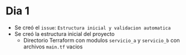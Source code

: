 # Dia 1

- Se creó el `issue`: `Estructura inicial y validacion automatica`
- Se creó la estructura inicial del proyecto
  - Directorio Terraform con modulos `servicio_a` y `servicio_b` con archivos `main.tf` vacios